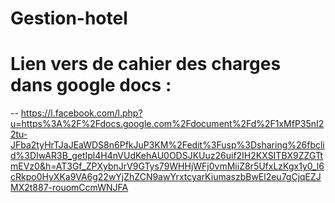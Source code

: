 # Gestion-hotel

# Lien vers de cahier des charges dans google docs  : 
 -- https://l.facebook.com/l.php?u=https%3A%2F%2Fdocs.google.com%2Fdocument%2Fd%2F1xMfP35nI22tu-JFba2tyHrTJaJEaWDS8n6PfkJuP3KM%2Fedit%3Fusp%3Dsharing%26fbclid%3DIwAR3B_getIpl4H4nVUdKehAU0ODSJKUuz26uif2IH2KXSITBX9ZZGTtmEVz0&h=AT3Gf_ZPXybnJrV9GTys79WHHjWFj0vmMiiZ8r5UfxLzKgx1y0_l6cRkpo0HyXKa9VA6g22wYjZhZCN9awYrxtcyarKiumaszbBwEl2eu7gCjqEZJMX2t887-rouomCcmWNJFA